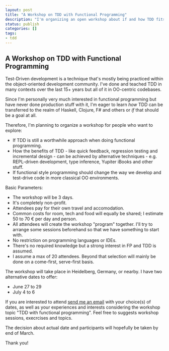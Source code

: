 ```yaml
---
layout: post
title: "A Workshop on TDD with Functional Programming"
description: "I'm organizing an open workshop about if and how TDD fits into the worls of functional programming."
status: publish
categories: []
tags:
- tdd
---
```

## A Workshop on TDD with Functional Programming

Test-Driven development is a technique that's mostly being practiced within
the object-oriented development community. I've done and teached TDD in
many contexts over the last 15+ years but all of it in OO-centric codebases.

Since I'm personally very much interested in functional programming but have
never done production stuff with it, I'm eager to learn *how* TDD can be
transferred to the realm of Haskell, Clojure, F# and others or *if* that
should be a goal at all.

Therefore, I'm planning to organize a workshop for people who want to explore:

- If TDD is still a worthwhile approach when doing functional programming.
- How the benefits of TDD - like quick feedback, regression testing and
  incremental design - can be achieved by alternative techniques - e.g.
  REPL-driven development, type inference, Yupiter iBooks and other stuff.
- If functional style programming should change the way we develop and test-drive
  code in more classical OO environments.

Basic Parameters:
- The workshop will be 3 days.
- It's completely non-profit.
- Attendees pay for their own travel and accomodation.
- Common costs for room, tech and food will equally be shared;
  I estimate 50 to 70 € per day and person.
- All attendees will create the workshop "program" together. I'll try to arrange some
  sessions beforehand so that we have something to start with.
- No restriction on programming languages or IDEs.
- There's no required knowledge but a strong interest in FP and TDD is assumed.
- I assume a max of 20 attendees. Beyond that selection will mainly be done
  on a come-first, serve-first basis.

The workshop will take place in Heidelberg, Germany, or nearby.
I have two alternative dates to offer:
- June 27 to 29
- July 4 to 6

If you are interested to attend [send me an email](business@johanneslink.net)
with your choice(s) of dates, as well as your experiences and interests considering
the workshop topic "TDD with functional programming". Feel free to suggests
workshop sessions, execrcises and topics.

The decision about actual date and participants will hopefully be taken by end of March.

Thank you!
